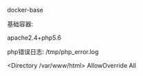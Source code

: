 docker-base


基础容器:

  apache2.4+php5.6



php错误日志:
   /tmp/php_error.log


<Directory /var/www/html>
                AllowOverride All
</Directory>
